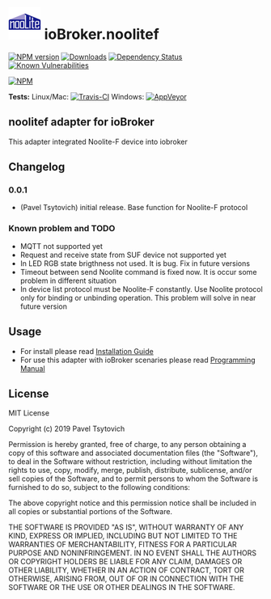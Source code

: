 <h1>
	<img src="admin/noolitef.png" width="64"/>
	ioBroker.noolitef
</h1>

[![NPM version](http://img.shields.io/npm/v/iobroker.noolitef.svg)](https://www.npmjs.com/package/iobroker.noolitef)
[![Downloads](https://img.shields.io/npm/dm/iobroker.noolitef.svg)](https://www.npmjs.com/package/iobroker.noolitef)
[![Dependency Status](https://img.shields.io/david/paveltsytovich/iobroker.noolitef.svg)](https://david-dm.org/paveltsytovich/iobroker.noolitef)
[![Known Vulnerabilities](https://snyk.io/test/github/paveltsytovich/ioBroker.noolitef/badge.svg)](https://snyk.io/test/github/paveltsytovich/ioBroker.noolitef)

[![NPM](https://nodei.co/npm/iobroker.noolitef.png?downloads=true)](https://nodei.co/npm/iobroker.noolitef/)

**Tests:** Linux/Mac: [![Travis-CI](http://img.shields.io/travis/paveltsytovich/ioBroker.noolitef/master.svg)](https://travis-ci.org/paveltsytovich/ioBroker.noolitef)
Windows: [![AppVeyor](https://ci.appveyor.com/api/projects/status/github/paveltsytovich/ioBroker.noolitef?branch=master&svg=true)](https://ci.appveyor.com/project/paveltsytovich/ioBroker-noolitef/)

## noolitef adapter for ioBroker

This adapter integrated Noolite-F device into iobroker

## Changelog

### 0.0.1
* (Pavel Tsytovich) initial release. Base function for Noolite-F protocol

### Known problem and TODO

* MQTT not supported yet
* Request and receive state from SUF device not supported yet
* In LED RGB state brigthness not used. It is bug. Fix in future versions
* Timeout between send Noolite command is fixed now. It is occur some problem in different situation
* In device list protocol must be Noolite-F constantly. Use Noolite protocol only for binding or unbinding operation. This problem will solve in near future version

## Usage

* For install please read [Installation Guide](/docs/install.md)
* For use this adapter with ioBroker scenaries please read [Programming Manual](/docs/programming.md)


## License
MIT License

Copyright (c) 2019 Pavel Tsytovich

Permission is hereby granted, free of charge, to any person obtaining a copy
of this software and associated documentation files (the "Software"), to deal
in the Software without restriction, including without limitation the rights
to use, copy, modify, merge, publish, distribute, sublicense, and/or sell
copies of the Software, and to permit persons to whom the Software is
furnished to do so, subject to the following conditions:

The above copyright notice and this permission notice shall be included in all
copies or substantial portions of the Software.

THE SOFTWARE IS PROVIDED "AS IS", WITHOUT WARRANTY OF ANY KIND, EXPRESS OR
IMPLIED, INCLUDING BUT NOT LIMITED TO THE WARRANTIES OF MERCHANTABILITY,
FITNESS FOR A PARTICULAR PURPOSE AND NONINFRINGEMENT. IN NO EVENT SHALL THE
AUTHORS OR COPYRIGHT HOLDERS BE LIABLE FOR ANY CLAIM, DAMAGES OR OTHER
LIABILITY, WHETHER IN AN ACTION OF CONTRACT, TORT OR OTHERWISE, ARISING FROM,
OUT OF OR IN CONNECTION WITH THE SOFTWARE OR THE USE OR OTHER DEALINGS IN THE
SOFTWARE.